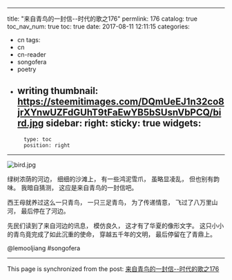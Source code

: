 
---
title: "来自青鸟的一封信--时代的歌之176"
permlink: 176
catalog: true
toc_nav_num: true
toc: true
date: 2017-08-11 12:11:15
categories:
- cn
tags:
- cn
- cn-reader
- songofera
- poetry
- writing
thumbnail: https://steemitimages.com/DQmUeEJ1n32co8jrXYnwUZFdGUhT9tFaEwYB5bSUsnVbPCQ/bird.jpg
sidebar:
    right:
        sticky: true
widgets:
    -
        type: toc
        position: right
---


![bird.jpg](https://steemitimages.com/DQmUeEJ1n32co8jrXYnwUZFdGUhT9tFaEwYB5bSUsnVbPCQ/bird.jpg)



绿树浓荫的河边，
细细的沙滩上，
有一些鸿泥雪爪，
虽略显凌乱，
但也别有韵味。
我暗自猜测，
这应是来自青鸟的一封信吧。

西王母就养过这么一只青鸟，
一只三足青鸟，
为了传递情意，
飞过了八万里山河，
最后停在了河边。

先民们读到了来自河边的讯息，
模仿良久，
这才有了华夏的像形文字。
这只小小的青鸟竟完成了如此沉重的使命，
穿越五千年的文明，
最后停留在了青鼎上。

@lemooljiang #songofera

- - -

This page is synchronized from the post: [来自青鸟的一封信--时代的歌之176](https://steemit.com/@lemooljiang/176)
